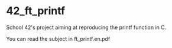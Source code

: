 # 42_ft_printf

School 42's project aiming at reproducing the printf function in C.

You can read the subject in ft_printf.en.pdf
